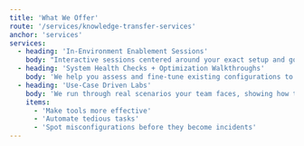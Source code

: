 ```yaml
---
title: 'What We Offer'
route: '/services/knowledge-transfer-services'
anchor: 'services'
services:
  - heading: 'In-Environment Enablement Sessions'
    body: "Interactive sessions centered around your exact setup and goals—whether it's refining firewall rules, reducing alert noise, or optimizing SD-WAN configurations."
  - heading: 'System Health Checks + Optimization Walkthroughs'
    body: 'We help you assess and fine-tune existing configurations to close gaps, enhance performance, and align with security frameworks.'
  - heading: 'Use-Case Driven Labs'
    body: 'We run through real scenarios your team faces, showing how to:'
    items:
      - 'Make tools more effective'
      - 'Automate tedious tasks'
      - 'Spot misconfigurations before they become incidents'
---
```

